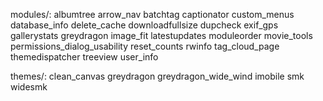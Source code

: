 modules/:
albumtree
arrow_nav
batchtag
captionator
custom_menus
database_info
delete_cache
downloadfullsize
dupcheck
exif_gps
gallerystats
greydragon
image_fit
latestupdates
moduleorder
movie_tools
permissions_dialog_usability
reset_counts
rwinfo
tag_cloud_page
themedispatcher
treeview
user_info

themes/:
clean_canvas
greydragon
greydragon_wide_wind
imobile
smk
widesmk
